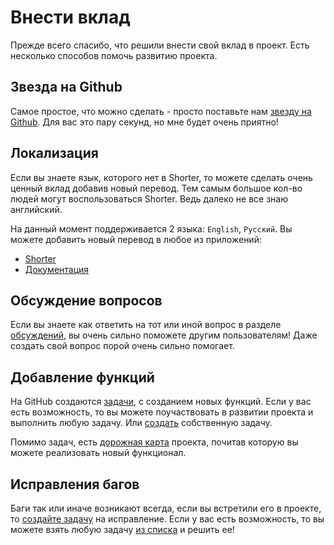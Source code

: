 # Внести вклад

Прежде всего спасибо, что решили внести свой вклад в проект. Есть несколько способов помочь развитию проекта.

## Звезда на Github

Самое простое, что можно сделать - просто поставьте нам [звезду на Github](https://github.com/hywax/shorter). Для вас это пару секунд, но мне будет очень приятно!

## Локализация

Если вы знаете язык, которого нет в Shorter, то можете сделать очень ценный вклад добавив новый перевод.
Тем самым большое кол-во людей могут воспользоваться Shorter. Ведь далеко не все знаю английский.

На данный момент поддерживается 2 языка: `English`, `Русский`. Вы можете добавить новый перевод
в любое из приложений:

* [Shorter](https://github.com/hywax/shorter/tree/main/apps/web/app/locales)
* [Документация](https://github.com/hywax/shorter/tree/main/apps/docs)

## Обсуждение вопросов

Если вы знаете как ответить на тот или иной вопрос в разделе [обсуждений](https://github.com/hywax/shorter/discussions),
вы очень сильно поможете другим пользователям! Даже создать свой вопрос порой очень сильно помогает.

## Добавление функций

На GitHub создаются [задачи](https://github.com/hywax/shorter/issues?q=is%3Aissue+is%3Aopen+label%3Aenhancement), с созданием новых функций.
Если у вас есть возможность, то вы можете поучаствовать в развитии проекта и выполнить любую задачу. Или [создать](https://github.com/hywax/shorter/issues/new?assignees=&labels=pending%2Cenhancement&projects=&template=enhancement.yml) собственную задачу.

Помимо задач, есть [дорожная карта](../extra/roadmap.md) проекта, почитав которую вы можете реализовать новый функционал.

## Исправления багов

Баги так или иначе возникают всегда, если вы встретили его в проекте, то [создайте задачу](https://github.com/hywax/shorter/issues/new?assignees=hywax&labels=bug%2Cpending&projects=&template=bug-report.yaml) на исправление.
Если у вас есть возможность, то вы можете взять любую задачу [из списка](https://github.com/hywax/shorter/issues?q=is%3Aissue+is%3Aopen+label%3Abug) и решить ее!
